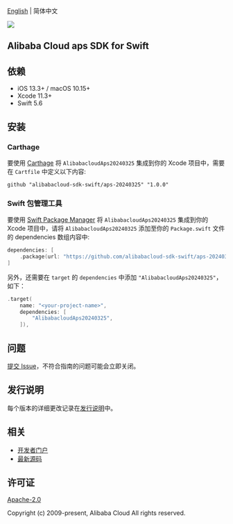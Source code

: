 [English](README.md) | 简体中文

![](https://aliyunsdk-pages.alicdn.com/icons/AlibabaCloud.svg)

## Alibaba Cloud aps SDK for Swift

## 依赖

- iOS 13.3+ / macOS 10.15+
- Xcode 11.3+
- Swift 5.6

## 安装

### Carthage

要使用 [Carthage](https://github.com/Carthage/Carthage) 将 `AlibabacloudAps20240325` 集成到你的 Xcode 项目中，需要在 `Cartfile` 中定义以下内容:

```ogdl
github "alibabacloud-sdk-swift/aps-20240325" "1.0.0"
```

### Swift 包管理工具

要使用 [Swift Package Manager](https://swift.org/package-manager/) 将 `AlibabacloudAps20240325` 集成到你的 Xcode 项目中，请将 `AlibabacloudAps20240325` 添加至你的 `Package.swift` 文件的 dependencies 数组内容中:

```swift
dependencies: [
    .package(url: "https://github.com/alibabacloud-sdk-swift/aps-20240325.git", from: "1.0.0")
]
```

另外，还需要在 `target` 的 `dependencies` 中添加 `"AlibabacloudAps20240325"`，如下：

```swift
.target(
    name: "<your-project-name>",
    dependencies: [
        "AlibabacloudAps20240325",
    ]),
```

## 问题

[提交 Issue](https://github.com/alibabacloud-sdk-swift/aps-20240325/issues/new)，不符合指南的问题可能会立即关闭。

## 发行说明

每个版本的详细更改记录在[发行说明](./ChangeLog.txt)中。

## 相关

* [开发者门户](https://next.api.aliyun.com/home)
* [最新源码](https://github.com/alibabacloud-sdk-swift/aps-20240325)

## 许可证

[Apache-2.0](http://www.apache.org/licenses/LICENSE-2.0)

Copyright (c) 2009-present, Alibaba Cloud All rights reserved.
